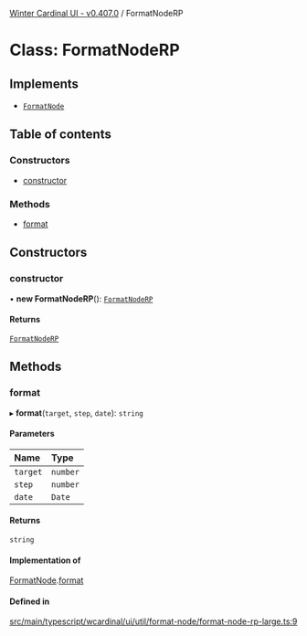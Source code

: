 [Winter Cardinal UI - v0.407.0](../index.md) / FormatNodeRP

# Class: FormatNodeRP

## Implements

- [`FormatNode`](../interfaces/FormatNode.md)

## Table of contents

### Constructors

- [constructor](FormatNodeRP.md#constructor)

### Methods

- [format](FormatNodeRP.md#format)

## Constructors

### constructor

• **new FormatNodeRP**(): [`FormatNodeRP`](FormatNodeRP.md)

#### Returns

[`FormatNodeRP`](FormatNodeRP.md)

## Methods

### format

▸ **format**(`target`, `step`, `date`): `string`

#### Parameters

| Name | Type |
| :------ | :------ |
| `target` | `number` |
| `step` | `number` |
| `date` | `Date` |

#### Returns

`string`

#### Implementation of

[FormatNode](../interfaces/FormatNode.md).[format](../interfaces/FormatNode.md#format)

#### Defined in

[src/main/typescript/wcardinal/ui/util/format-node/format-node-rp-large.ts:9](https://github.com/winter-cardinal/winter-cardinal-ui/blob/v0.407.0/src/main/typescript/wcardinal/ui/util/format-node/format-node-rp-large.ts#L9)
